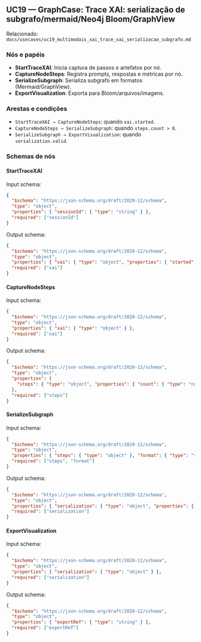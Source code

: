 ## UC19 — GraphCase: Trace XAI: serialização de subgrafo/mermaid/Neo4j Bloom/GraphView

Relacionado: `docs/usecases/uc19_multimodais_xai_trace_xai_serializacao_subgrafo.md`

### Nós e papéis
- **StartTraceXAI**: Inicia captura de passos e artefatos por nó.
- **CaptureNodeSteps**: Registra prompts, respostas e métricas por nó.
- **SerializeSubgraph**: Serializa subgrafo em formatos (Mermaid/GraphView).
- **ExportVisualization**: Exporta para Bloom/arquivos/imagens.

### Arestas e condições
- `StartTraceXAI → CaptureNodeSteps`: quando `xai.started`.
- `CaptureNodeSteps → SerializeSubgraph`: quando `steps.count > 0`.
- `SerializeSubgraph → ExportVisualization`: quando `serialization.valid`.

### Schemas de nós

#### StartTraceXAI
Input schema:
```json
{
  "$schema": "https://json-schema.org/draft/2020-12/schema",
  "type": "object",
  "properties": { "sessionId": { "type": "string" } },
  "required": ["sessionId"]
}
```
Output schema:
```json
{
  "$schema": "https://json-schema.org/draft/2020-12/schema",
  "type": "object",
  "properties": { "xai": { "type": "object", "properties": { "started": { "type": "boolean" } }, "required": ["started"] } },
  "required": ["xai"]
}
```

#### CaptureNodeSteps
Input schema:
```json
{
  "$schema": "https://json-schema.org/draft/2020-12/schema",
  "type": "object",
  "properties": { "xai": { "type": "object" } },
  "required": ["xai"]
}
```
Output schema:
```json
{
  "$schema": "https://json-schema.org/draft/2020-12/schema",
  "type": "object",
  "properties": {
    "steps": { "type": "object", "properties": { "count": { "type": "number" } }, "required": ["count"] }
  },
  "required": ["steps"]
}
```

#### SerializeSubgraph
Input schema:
```json
{
  "$schema": "https://json-schema.org/draft/2020-12/schema",
  "type": "object",
  "properties": { "steps": { "type": "object" }, "format": { "type": "string" } },
  "required": ["steps", "format"]
}
```
Output schema:
```json
{
  "$schema": "https://json-schema.org/draft/2020-12/schema",
  "type": "object",
  "properties": { "serialization": { "type": "object", "properties": { "valid": { "type": "boolean" } }, "required": ["valid"] } },
  "required": ["serialization"]
}
```

#### ExportVisualization
Input schema:
```json
{
  "$schema": "https://json-schema.org/draft/2020-12/schema",
  "type": "object",
  "properties": { "serialization": { "type": "object" } },
  "required": ["serialization"]
}
```
Output schema:
```json
{
  "$schema": "https://json-schema.org/draft/2020-12/schema",
  "type": "object",
  "properties": { "exportRef": { "type": "string" } },
  "required": ["exportRef"]
}
```


